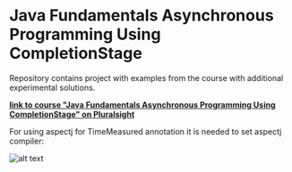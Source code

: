 # Java Fundamentals Asynchronous Programming Using CompletionStage

Repository contains project with examples from the course with additional experimental solutions.

[<b>link to course "Java Fundamentals Asynchronous Programming Using CompletionStage" on Pluralsight</b>](https://app.pluralsight.com/library/courses/java-fundamentals-asynchronous-programming-completionstage/table-of-contents)<br>


For using aspectj for TimeMeasured annotation it is needed to set aspectj compiler:

![alt text](https://github.com/Daply/all-courses/blob/master/aspectj_compiler_setting/intellij.png)
